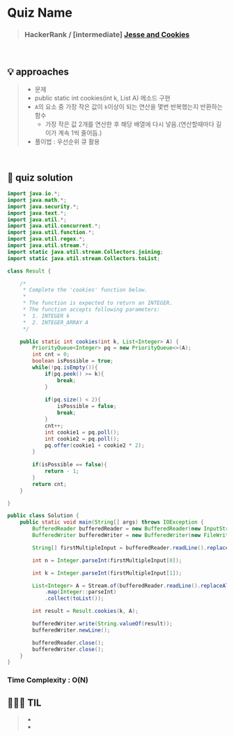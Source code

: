 # Quiz Name
> ### HackerRank / [intermediate] <a href = "https://www.hackerrank.com/challenges/one-week-preparation-kit-jesse-and-cookies/problem?isFullScreen=true&h_l=interview&playlist_slugs%5B%5D=preparation-kits&playlist_slugs%5B%5D=one-week-preparation-kit&playlist_slugs%5B%5D=one-week-day-six"> Jesse and Cookies </a>

<br>

## 💡 approaches
> - 문제
>  -  public static int cookies(int k, List<Integer> A) 메소드 구현
>  - `A`의 요소 중 가장 작은 값이 `k`이상이 되는 연산을 몇번 반복했는지 반환하는 함수 
>    - 가장 작은 값 2개를 연산한 후 해당 배열에 다시 넣음.(연산할때마다 길이가 계속 1씩 줄어듬.)
> - 풀이법 : 우선순위 큐 활용
<br>

## 🔑 quiz solution

```java
import java.io.*;
import java.math.*;
import java.security.*;
import java.text.*;
import java.util.*;
import java.util.concurrent.*;
import java.util.function.*;
import java.util.regex.*;
import java.util.stream.*;
import static java.util.stream.Collectors.joining;
import static java.util.stream.Collectors.toList;

class Result {

    /*
     * Complete the 'cookies' function below.
     *
     * The function is expected to return an INTEGER.
     * The function accepts following parameters:
     *  1. INTEGER k
     *  2. INTEGER_ARRAY A
     */

    public static int cookies(int k, List<Integer> A) {
        PriorityQueue<Integer> pq = new PriorityQueue<>(A);
        int cnt = 0;
        boolean isPossible = true;
        while(!pq.isEmpty()){
            if(pq.peek() >= k){
                break;
            }
            
            if(pq.size() < 2){
                isPossible = false;
                break;
            }
            cnt++;
            int cookie1 = pq.poll();
            int cookie2 = pq.poll();
            pq.offer(cookie1 + cookie2 * 2);
        }
        
        if(isPossible == false){
            return - 1;
        }
        return cnt;
    }

}

public class Solution {
    public static void main(String[] args) throws IOException {
        BufferedReader bufferedReader = new BufferedReader(new InputStreamReader(System.in));
        BufferedWriter bufferedWriter = new BufferedWriter(new FileWriter(System.getenv("OUTPUT_PATH")));

        String[] firstMultipleInput = bufferedReader.readLine().replaceAll("\\s+$", "").split(" ");

        int n = Integer.parseInt(firstMultipleInput[0]);

        int k = Integer.parseInt(firstMultipleInput[1]);

        List<Integer> A = Stream.of(bufferedReader.readLine().replaceAll("\\s+$", "").split(" "))
            .map(Integer::parseInt)
            .collect(toList());

        int result = Result.cookies(k, A);

        bufferedWriter.write(String.valueOf(result));
        bufferedWriter.newLine();

        bufferedReader.close();
        bufferedWriter.close();
    }
}

```
### Time Complexity : O(N)
## 👩🏻‍🏫 TIL
>  -
>  -
